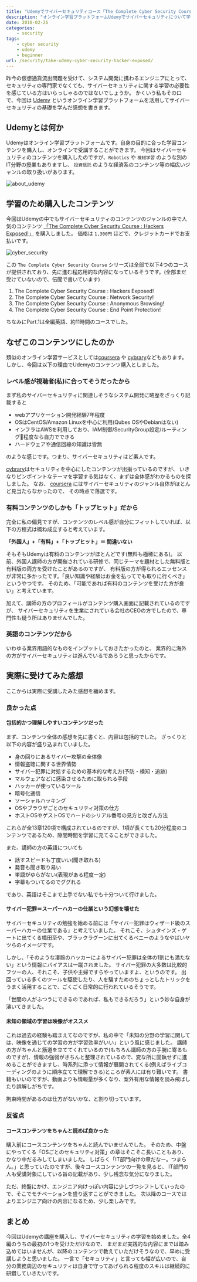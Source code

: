```yaml
---
title: "Udemyでサイバーセキュリティコース「The Complete Cyber Security Course : Hackers Exposed」を受講した"
description: "オンライン学習プラットフォームUdemyでサイバーセキュリティについて学習しました。今回受講したコースは「The Complete Cyber Security Course : Hackers Exposed!」で、セキュリティに対する一般論から、マルウェアの種類や、物理OS/仮想化OSの違いなど、受講した感想を紹介します"
date: 2018-02-26
categories:
    - security
tags:
    - cyber security
    - udemy
    - beginner
url: /security/take-udemy-cyber-security-hacker-exposed/
---
```


昨今の仮想通貨流出問題を受けて、システム開発に携わるエンジニアにとって、セキュリティの専門家でなくても、サイバーセキュリティに関する学習の必要性を感じている方はいらっしゃるのではないでしょうか。
かくいう私もその口で、今回は [Udemy](https://www.udemy.com/) というオンライン学習プラットフォームを活用してサイバーセキュリティの基礎を学んだ感想を書きます。

## Udemyとは何か
Udemyはオンライン学習プラットフォームです。自身の目的に合った学習コンテンツを購入し、オンラインで受講することができます。
今回はサイバーセキュリティのコンテンツを購入したのですが、`Robotics` や `機械学習` のような別のIT分野の授業もありますし、
`投資信託` のような経済系のコンテンツ等の幅広いジャンルの取り扱いがあります。

![about_udemy](/images/20180226/about_udemy.png)

## 学習のため購入したコンテンツ
今回はUdemyの中でもサイバーセキュリティのコンテンツのジャンルの中で人気のコンテンツ [「The Complete Cyber Security Course : Hackers Exposed!」](https://www.udemy.com/the-complete-internet-security-privacy-course-volume-1/) を購入しました。
価格は `1,300円` ほどで、クレジットカードでお支払いです。

![cyber_security](/images/20180226/cyber_security.png)

この `The Complete Cyber Security Course` シリーズは全部で以下4つのコースが提供されており、先に進む程応用的な内容になっているそうです。(全部まだ受けていないので、伝聞で書いています)

1. The Complete Cyber Security Course : Hackers Exposed!
2. The Complete Cyber Security Course : Network Security!
3. The Complete Cyber Security Course : Anonymous Browsing!
4. The Complete Cyber Security Course : End Point Protection!

ちなみにPart.1は全編英語、約11時間のコースでした。

## なぜこのコンテンツにしたのか
類似のオンライン学習サービスとしては[coursera](https://www.coursera.org/) や [cybrary](https://www.cybrary.it/)などもあります。しかし、今回は以下の理由でUdemyのコンテンツ購入としました。

### レベル感が視聴者(私)に合ってそうだったから

まず私のサイバーセキュリティに関連しそうなシステム開発に略歴をざっくり記載すると

* webアプリケーション開発経験7年程度
* OSはCentOS/Amazon Linuxを中心に利用(Qubes OSやDebianはない)
* インフラはAWSを利用しており、IAM制御/SecurityGroup設定/ルーティング程度なら自力でできる
* ハードウェアや通信回線の知識は皆無

のような感じです。つまり、サイバーセキュリティはど素人です。

[cybrary](https://www.cybrary.it/)はセキュリティを中心にしたコンテンツが出揃っているのですが、
いきなりピンポイントなテーマを学習する気はなく、まずは全体感がわかるものを探しました。
なお、 [coursera](https://www.coursera.org/) にはサイバーセキュリティのジャンル自体がほとんど見当たらなかったので、
その時点で落選です。

### 有料コンテンツのしかも「トップヒット」だから

完全に私の偏見ですが、コンテンツのレベル感が自分にフィットしていれば、以下の方程式は概ね成立すると考えています。

**「外国人」+「有料」+「トップヒット」＝ 間違いない**

そもそもUdemyは有料のコンテンツがほとんどです(無料も極稀にある)。
以前、外国人講師の方が開催されている研修で、同じテーマを題材とした無料版と有料版の両方を受けたことがあるのですが、
有料版の方が得られるエッセンスが非常に多かったです。「良い知識や経験はお金を払ってでも取りに行くべき」というやつです。
そのため、「可能であれば有料のコンテンツを受けた方が良い」と考えています。

加えて、講師の方のプロフィールがコンテンツ購入画面に記載されているのですが、
サイバーセキュリティを生業にされている会社のCEOの方でしたので、専門性も疑う所はありませんでした。

### 英語のコンテンツだから

いわゆる業界用語的なものをインプットしておきたかったのと、
業界的に海外の方がサイバーセキュリティは進んでいるであろうと思ったからです。

## 実際に受けてみた感想
ここからは実際に受講したみた感想を纏めます。

### 良かった点
#### 包括的かつ理解しやすいコンテンツだった
まず、コンテンツ全体の感想を先に書くと、内容は包括的でした。
ざっくりと以下の内容が盛り込まれていました。

* 身の回りにあるサイバー攻撃の全体像
* 情報盗聴に関する世界情勢
* サイバー犯罪に対処するための基本的な考え方(予防・検知・追跡)
* マルウェアなどに感染させるために取られる手段
* ハッカーが使っているツール
* 暗号化通信
* ソーシャルハッキング
* OSやブラウザごとのセキュリティ対策の仕方
* ホストOSやゲストOSでハードのシリアル番号の見方と改ざん方法

これらが全13章120項で構成されているのですが、1項が長くても20分程度のコンテンツであるため、隙間時間を学習に充てることができました。

また、講師の方の英語についても

* 話すスピードも丁度いい(聞き取れる)
* 発音も聞き取り易い
* 単語がゆらがない(表現がある程度一定)
* 字幕もついてるのでググれる

であり、英語はそこまで上手でない私でも十分ついて行けました。

#### サイバー犯罪＝スーパーハカーの仕業という幻想を壊せた
サイバーセキュリティの勉強を始める前には「サイバー犯罪はウィザード級のスーパーハカーの仕業である」と考えていました。
それこそ、シュタインズ・ゲートに出てくる橋田至や、ブラックラグーンに出てくるベニーのようなやばいヤツらのイメージです。

しかし、「そのような凄腕のハッカーによるサイバー犯罪は全体の1割にも満たない」という情報にバイアスは一蹴されました。
サイバー犯罪の大多数は比較的フツーの人、それこそ、子供や主婦ですらやっていますよ、というのです。
出回っている多くのツールを駆使したり、人を騙すためのちょっとしたトリックをうまく活用することで、ごくごく日常的に行われているそうです。

「世間の人がふつうにできるのであれば、私もできるだろう」という妙な自身が沸いてきました。

#### 未知の領域の学習は映像がオススメ
これは過去の経験も踏まえてなのですが、私の中で「未知の分野の学習に関しては、映像を通じての学習の方が学習効率がいい」という風に感じました。
講師の方がちゃんと筋道を立ててくれているので(もちろん講師の方の手腕に寄るものですが)、情報の強弱がきちんと整理されているので、変な所に固執せずに進めることができますし、時系列に添って情報が展開されてくる(例えばライブコーディングのように順序立てて理解できる)ところが素人には有り難いです。
書籍もいいのですが、動画よりも情報量が多くなり、案外有用な情報を読み飛ばしたり誤解しがちです。

拘束時間があるのは仕方がないかな、と割り切っています。

### 反省点
#### コースコンテンツをちゃんと読めば良かった
購入前にコースコンテンツをちゃんと読んでいませんでした。
そのため、中盤にやってくる「OSごとのセキュリティ対策」の章はそこそこ長いこともあり、かなり中だるみしてしまいました。
しばらく「IT部門向けの章だなー。つまらん。」と思っていたのですが、後々コースコンテンツの一覧を見ると、
IT部門の人も受講対象にしている旨の記載があり、少し残念な気分になりました。

ただ、終盤にかけ、エンジニア向けっぽい内容に少しづつシフトしていったので、そこでモチベーションを盛り返すことができました。
次以降のコースではよりエンジニア向けの内容になるため、少し楽しみです。

## まとめ
今回はUdemyの講座を購入し、サイバーセキュリティの学習を始めました。全4編のうちの最初の1つを受けただけなので、
まだまだ実践的な内容にまでは踏み込めてはいませんが、以降のコンテンツで教えていただけそうなので、早めに受講しようと思いました。
一言で「セキュリティ」と言っても幅が広いので、自分の業務周辺のセキュリティは自身で守ってあげられる程度のスキルは継続的に研鑽していきたいです。
